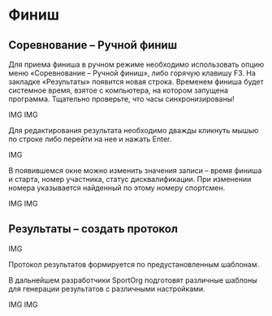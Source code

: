 # Финиш

## Соревнование – Ручной финиш

Для приема финиша в ручном режиме необходимо использовать опцию меню «Соревнование – Ручной финиш», либо горячую клавишу F3. На закладке «Результаты» появится новая строка. Временем финиша будет системное время, взятое с компьютера, на котором запущена программа. Тщательно проверьте, что часы
синхронизированы!

IMG
IMG

Для редактирования результата необходимо дважды кликнуть мышью по строке либо перейти на нее и нажать Enter.

IMG

В появившемся окне можно изменить значения записи – время финиша и старта, номер участника, статус дисквалификации. При изменении номера указывается найденный по этому номеру
спортсмен.

IMG
IMG

## Результаты – создать протокол

IMG

Протокол результатов формируется по предустановленным шаблонам.

В дальнейшем разработчики SportOrg подготовят различные шаблоны для генерации результатов с различными настройками.

IMG
IMG